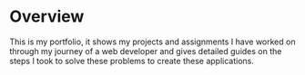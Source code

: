 # Overview

This is my portfolio, it shows my projects and assignments I have worked on through my journey of a web developer and gives detailed guides on the steps I took to solve these problems to create these applications. 

